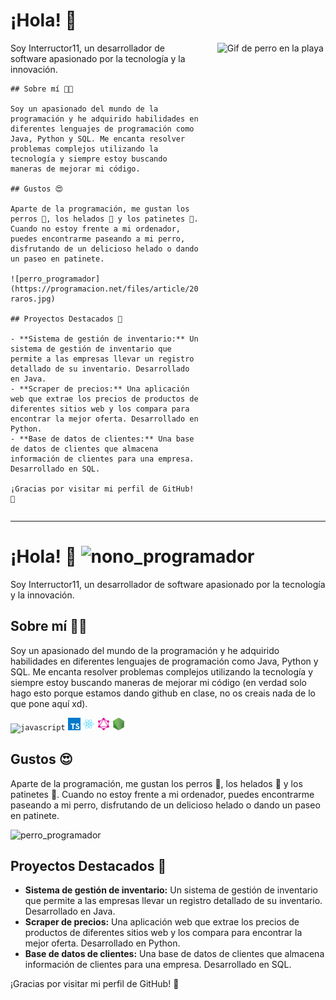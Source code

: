 # ¡Hola! 👋

<div style="display: flex; justify-content: space-between;">
  <div style="width: 60%;">
    Soy Interructor11, un desarrollador de software apasionado por la tecnología y la innovación.

    ## Sobre mí 👨‍💻

    Soy un apasionado del mundo de la programación y he adquirido habilidades en diferentes lenguajes de programación como Java, Python y SQL. Me encanta resolver problemas complejos utilizando la tecnología y siempre estoy buscando maneras de mejorar mi código.

    ## Gustos 😍

    Aparte de la programación, me gustan los perros 🐶, los helados 🍦 y los patinetes 🛴. Cuando no estoy frente a mi ordenador, puedes encontrarme paseando a mi perro, disfrutando de un delicioso helado o dando un paseo en patinete.
    
    ![perro_programador](https://programacion.net/files/article/20160427020412_lenguajes-raros.jpg)

    ## Proyectos Destacados 🚀

    - **Sistema de gestión de inventario:** Un sistema de gestión de inventario que permite a las empresas llevar un registro detallado de su inventario. Desarrollado en Java.
    - **Scraper de precios:** Una aplicación web que extrae los precios de productos de diferentes sitios web y los compara para encontrar la mejor oferta. Desarrollado en Python.
    - **Base de datos de clientes:** Una base de datos de clientes que almacena información de clientes para una empresa. Desarrollado en SQL.

    ¡Gracias por visitar mi perfil de GitHub! 🙌
  </div>
  <div style="width: 35%; text-align: center;">
    <img src="https://media0.giphy.com/media/qgQUggAC3Pfv687qPC/giphy.gif" alt="Gif de perro en la playa">
  </div>
</div>








----------------------------------





# ¡Hola! 👋 ![nono_programador](https://media.tenor.com/41I-iMyClCgAAAAM/programmer-programming.gif)

Soy Interructor11, un desarrollador de software apasionado por la tecnología y la innovación. 

## Sobre mí 👨‍💻

Soy un apasionado del mundo de la programación y he adquirido habilidades en diferentes lenguajes de programación como Java, Python y SQL. Me encanta resolver problemas complejos utilizando la tecnología y siempre estoy buscando maneras de mejorar mi código (en verdad solo hago esto porque estamos dando github en clase, no os creais nada de lo que pone aquí xd).

<code><img height="20" alt="javascript" src="https://static.vecteezy.com/system/resources/previews/017/396/822/non_2x/youtube-icon-social-media-apps-free-png.png"></code>
<code><img height="20" alt="typescript" src="https://raw.githubusercontent.com/github/explore/80688e429a7d4ef2fca1e82350fe8e3517d3494d/topics/typescript/typescript.png"></code>
<code><img height="20" alt="react" src="https://raw.githubusercontent.com/github/explore/80688e429a7d4ef2fca1e82350fe8e3517d3494d/topics/react/react.png"></code>
<code><img height="20" alt="graphql" src="https://raw.githubusercontent.com/github/explore/5c058a388828bb5fde0bcafd4bc867b5bb3f26f3/topics/graphql/graphql.png"></code>
<code><img height="20" alt="nodejs" src="https://raw.githubusercontent.com/github/explore/80688e429a7d4ef2fca1e82350fe8e3517d3494d/topics/nodejs/nodejs.png"></code>  

## Gustos 😍

Aparte de la programación, me gustan los perros 🐶, los helados 🍦 y los patinetes 🛴. Cuando no estoy frente a mi ordenador, puedes encontrarme paseando a mi perro, disfrutando de un delicioso helado o dando un paseo en patinete.

![perro_programador](https://programacion.net/files/article/20160427020412_lenguajes-raros.jpg)

## Proyectos Destacados 🚀

- **Sistema de gestión de inventario:** Un sistema de gestión de inventario que permite a las empresas llevar un registro detallado de su inventario. Desarrollado en Java.
- **Scraper de precios:** Una aplicación web que extrae los precios de productos de diferentes sitios web y los compara para encontrar la mejor oferta. Desarrollado en Python.
- **Base de datos de clientes:** Una base de datos de clientes que almacena información de clientes para una empresa. Desarrollado en SQL.

¡Gracias por visitar mi perfil de GitHub! 🙌


